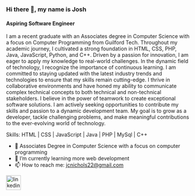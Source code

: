 ### Hi there 👋, my name is Josh
#### Aspiring Software Engineer

I am a recent graduate with an Associates degree in Computer Science with a focus on Computer Programming from Guilford Tech. Throughout my academic journey, I cultivated a strong foundation in HTML, CSS, PHP, Java, JavaScript, Python, and C++. Driven by a passion for innovation, I am eager to apply my knowledge to real-world challenges. In the dynamic field of technology, I recognize the importance of continuous learning. I am committed to staying updated with the latest industry trends and technologies to ensure that my skills remain cutting-edge. I thrive in collaborative environments and have honed my ability to communicate complex technical concepts to both technical and non-technical stakeholders. I believe in the power of teamwork to create exceptional software solutions. I am actively seeking opportunities to contribute my skills and passion to a dynamic development team. My goal is to grow as a developer, tackle challenging problems, and make meaningful contributions to the ever-evolving world of technology.

Skills: HTML | CSS | JavaScript | Java | PHP | MySql | C++

- 🔭 Associates Degree in Computer Science with a focus on computer programming 
- 🌱 I’m currently learning more web development 
- 📫 How to reach me: jcnichols22@gmail.com 


[<img src='https://cdn.jsdelivr.net/npm/simple-icons@3.0.1/icons/linkedin.svg' alt='linkedin' height='40'>](https://www.linkedin.com/in/https://www.linkedin.com/in/joshnich//)  

